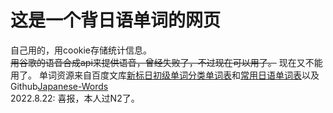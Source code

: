# 这是一个背日语单词的网页
自己用的，用cookie存储统计信息。  
~~用谷歌的语音合成api来提供语音，曾经失败了，不过现在可以用了。~~ 现在又不能用了。
单词资源来自百度文库[新标日初级单词分类单词表](https://wenku.baidu.com/view/bfdd40e1524de518964b7d0f.html?fixfr=d4gCVqdBE1i7xgCFMDzkrg%253D%253D&fr=income1-search)和[常用日语单词表](https://wenku.baidu.com/view/f2be5c53192e45361166f50e.html?fixfr=gJdmfGWQX33vKterWtBdqA%253D%253D&fr=income1-search)以及Github[Japanese-Words](https://github.com/RabbearSu/Japanese-Words)  
2022.8.22: 喜报，本人过N2了。
